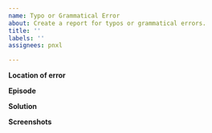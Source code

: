 ```yaml
---
name: Typo or Grammatical Error
about: Create a report for typos or grammatical errors.
title: ''
labels: ''
assignees: pnxl

---
```


**Location of error**
<!--- A clear and concise description of where the error is. -->

**Episode**
<!--- Which episode is the error located in? -->

**Solution**
<!--- What is the correct grammar/spelling? -->

**Screenshots**
<!--- If applicable, add screenshots to help explain your problem. -->
